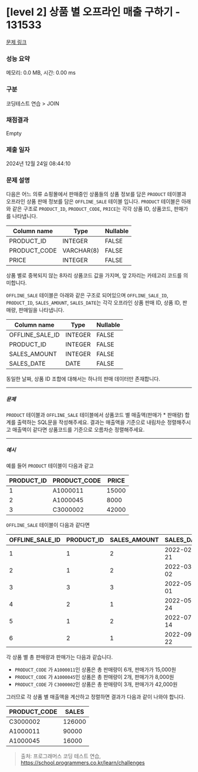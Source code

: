 # [level 2] 상품 별 오프라인 매출 구하기 - 131533 

[문제 링크](https://school.programmers.co.kr/learn/courses/30/lessons/131533) 

### 성능 요약

메모리: 0.0 MB, 시간: 0.00 ms

### 구분

코딩테스트 연습 > JOIN

### 채점결과

Empty

### 제출 일자

2024년 12월 24일 08:44:10

### 문제 설명

<p>다음은 어느 의류 쇼핑몰에서 판매중인 상품들의 상품 정보를 담은 <code>PRODUCT</code> 테이블과 오프라인 상품 판매 정보를 담은 <code>OFFLINE_SALE</code> 테이블 입니다. <code>PRODUCT</code> 테이블은 아래와 같은 구조로 <code>PRODUCT_ID</code>, <code>PRODUCT_CODE</code>, <code>PRICE</code>는 각각 상품 ID, 상품코드, 판매가를 나타냅니다.</p>
<table class="table">
        <thead><tr>
<th>Column name</th>
<th>Type</th>
<th>Nullable</th>
</tr>
</thead>
        <tbody><tr>
<td>PRODUCT_ID</td>
<td>INTEGER</td>
<td>FALSE</td>
</tr>
<tr>
<td>PRODUCT_CODE</td>
<td>VARCHAR(8)</td>
<td>FALSE</td>
</tr>
<tr>
<td>PRICE</td>
<td>INTEGER</td>
<td>FALSE</td>
</tr>
</tbody>
      </table>
<p>상품 별로 중복되지 않는 8자리 상품코드 값을 가지며, 앞 2자리는 카테고리 코드를 의미합니다.</p>

<p><code>OFFLINE_SALE</code> 테이블은 아래와 같은 구조로 되어있으며 <code>OFFLINE_SALE_ID</code>, <code>PRODUCT_ID</code>, <code>SALES_AMOUNT</code>, <code>SALES_DATE</code>는 각각 오프라인 상품 판매 ID, 상품 ID, 판매량, 판매일을 나타냅니다.</p>
<table class="table">
        <thead><tr>
<th>Column name</th>
<th>Type</th>
<th>Nullable</th>
</tr>
</thead>
        <tbody><tr>
<td>OFFLINE_SALE_ID</td>
<td>INTEGER</td>
<td>FALSE</td>
</tr>
<tr>
<td>PRODUCT_ID</td>
<td>INTEGER</td>
<td>FALSE</td>
</tr>
<tr>
<td>SALES_AMOUNT</td>
<td>INTEGER</td>
<td>FALSE</td>
</tr>
<tr>
<td>SALES_DATE</td>
<td>DATE</td>
<td>FALSE</td>
</tr>
</tbody>
      </table>
<p>동일한 날짜, 상품 ID 조합에 대해서는 하나의 판매 데이터만 존재합니다.</p>

<hr>

<h5>문제</h5>

<p><code>PRODUCT</code> 테이블과 <code>OFFLINE_SALE</code> 테이블에서 상품코드 별 매출액(판매가 * 판매량) 합계를 출력하는 SQL문을 작성해주세요. 결과는 매출액을 기준으로 내림차순 정렬해주시고 매출액이 같다면 상품코드를 기준으로 오름차순 정렬해주세요.</p>

<hr>

<h5>예시</h5>

<p>예를 들어 <code>PRODUCT</code> 테이블이 다음과 같고 </p>
<table class="table">
        <thead><tr>
<th>PRODUCT_ID</th>
<th>PRODUCT_CODE</th>
<th>PRICE</th>
</tr>
</thead>
        <tbody><tr>
<td>1</td>
<td>A1000011</td>
<td>15000</td>
</tr>
<tr>
<td>2</td>
<td>A1000045</td>
<td>8000</td>
</tr>
<tr>
<td>3</td>
<td>C3000002</td>
<td>42000</td>
</tr>
</tbody>
      </table>
<p><code>OFFLINE_SALE</code> 테이블이 다음과 같다면</p>
<table class="table">
        <thead><tr>
<th>OFFLINE_SALE_ID</th>
<th>PRODUCT_ID</th>
<th>SALES_AMOUNT</th>
<th>SALES_DATE</th>
</tr>
</thead>
        <tbody><tr>
<td>1</td>
<td>1</td>
<td>2</td>
<td>2022-02-21</td>
</tr>
<tr>
<td>2</td>
<td>1</td>
<td>2</td>
<td>2022-03-02</td>
</tr>
<tr>
<td>3</td>
<td>3</td>
<td>3</td>
<td>2022-05-01</td>
</tr>
<tr>
<td>4</td>
<td>2</td>
<td>1</td>
<td>2022-05-24</td>
</tr>
<tr>
<td>5</td>
<td>1</td>
<td>2</td>
<td>2022-07-14</td>
</tr>
<tr>
<td>6</td>
<td>2</td>
<td>1</td>
<td>2022-09-22</td>
</tr>
</tbody>
      </table>
<p>각 상품 별 총 판매량과 판매가는 다음과 같습니다.</p>

<ul>
<li><code>PRODUCT_CODE</code> 가 <code>A1000011</code>인 상품은 총 판매량이 6개, 판매가가 15,000원</li>
<li><code>PRODUCT_CODE</code> 가 <code>A1000045</code>인 상품은 총 판매량이 2개, 판매가가 8,000원</li>
<li><code>PRODUCT_CODE</code> 가 <code>C3000002</code>인 상품은 총 판매량이 3개, 판매가가 42,000원</li>
</ul>

<p>그러므로 각 상품 별 매출액을 계산하고 정렬하면 결과가 다음과 같이 나와야 합니다.</p>
<table class="table">
        <thead><tr>
<th>PRODUCT_CODE</th>
<th>SALES</th>
</tr>
</thead>
        <tbody><tr>
<td>C3000002</td>
<td>126000</td>
</tr>
<tr>
<td>A1000011</td>
<td>90000</td>
</tr>
<tr>
<td>A1000045</td>
<td>16000</td>
</tr>
</tbody>
      </table>

> 출처: 프로그래머스 코딩 테스트 연습, https://school.programmers.co.kr/learn/challenges